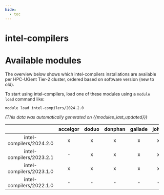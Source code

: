 ```yaml
---
hide:
  - toc
---
```


intel-compilers
===============

# Available modules


The overview below shows which intel-compilers installations are available per HPC-UGent Tier-2 cluster, ordered based on software version (new to old).

To start using intel-compilers, load one of these modules using a `module load` command like:

```shell
module load intel-compilers/2024.2.0
```

*(This data was automatically generated on {{modules_last_updated}})*  

| |accelgor|doduo|donphan|gallade|joltik|shinx|
| :---: | :---: | :---: | :---: | :---: | :---: | :---: |
|intel-compilers/2024.2.0|x|x|x|x|x|x|
|intel-compilers/2023.2.1|-|x|x|x|x|x|
|intel-compilers/2023.1.0|x|x|x|x|x|x|
|intel-compilers/2022.1.0|-|-|-|-|-|x|
